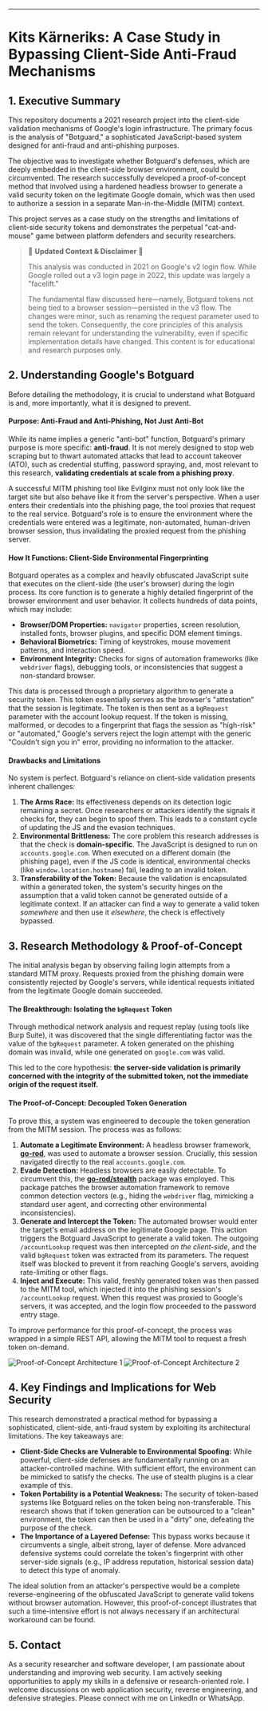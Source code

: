 ***

# Kits Kärneriks: A Case Study in Bypassing Client-Side Anti-Fraud Mechanisms

## 1. Executive Summary

This repository documents a 2021 research project into the client-side validation mechanisms of Google's login infrastructure. The primary focus is the analysis of "Botguard," a sophisticated JavaScript-based system designed for anti-fraud and anti-phishing purposes.

The objective was to investigate whether Botguard's defenses, which are deeply embedded in the client-side browser environment, could be circumvented. The research successfully developed a proof-of-concept method that involved using a hardened headless browser to generate a valid security token on the legitimate Google domain, which was then used to authorize a session in a separate Man-in-the-Middle (MITM) context.

This project serves as a case study on the strengths and limitations of client-side security tokens and demonstrates the perpetual "cat-and-mouse" game between platform defenders and security researchers.

> 🚨 **Updated Context & Disclaimer** 🚨
>
> This analysis was conducted in 2021 on Google's v2 login flow. While Google rolled out a v3 login page in 2022, this update was largely a "facelift."
>
> The fundamental flaw discussed here—namely, Botguard tokens not being tied to a browser session—persisted in the v3 flow. The changes were minor, such as renaming the request parameter used to send the token. Consequently, the core principles of this analysis remain relevant for understanding the vulnerability, even if specific implementation details have changed. This content is for educational and research purposes only.

## 2. Understanding Google's Botguard

Before detailing the methodology, it is crucial to understand what Botguard is and, more importantly, what it is designed to prevent.

#### Purpose: Anti-Fraud and Anti-Phishing, Not Just Anti-Bot

While its name implies a generic "anti-bot" function, Botguard's primary purpose is more specific: **anti-fraud**. It is not merely designed to stop web scraping but to thwart automated attacks that lead to account takeover (ATO), such as credential stuffing, password spraying, and, most relevant to this research, **validating credentials at scale from a phishing proxy**.

A successful MITM phishing tool like Evilginx must not only look like the target site but also behave like it from the server's perspective. When a user enters their credentials into the phishing page, the tool proxies that request to the real service. Botguard's role is to ensure the environment where the credentials were entered was a legitimate, non-automated, human-driven browser session, thus invalidating the proxied request from the phishing server.

#### How It Functions: Client-Side Environmental Fingerprinting

Botguard operates as a complex and heavily obfuscated JavaScript suite that executes on the client-side (the user's browser) during the login process. Its core function is to generate a highly detailed fingerprint of the browser environment and user behavior. It collects hundreds of data points, which may include:

*   **Browser/DOM Properties:** `navigator` properties, screen resolution, installed fonts, browser plugins, and specific DOM element timings.
*   **Behavioral Biometrics:** Timing of keystrokes, mouse movement patterns, and interaction speed.
*   **Environment Integrity:** Checks for signs of automation frameworks (like `webdriver` flags), debugging tools, or inconsistencies that suggest a non-standard browser.

This data is processed through a proprietary algorithm to generate a security token. This token essentially serves as the browser's "attestation" that the session is legitimate. The token is then sent as a `bgRequest` parameter with the account lookup request. If the token is missing, malformed, or decodes to a fingerprint that flags the session as "high-risk" or "automated," Google's servers reject the login attempt with the generic "Couldn't sign you in" error, providing no information to the attacker.

#### Drawbacks and Limitations

No system is perfect. Botguard's reliance on client-side validation presents inherent challenges:

1.  **The Arms Race:** Its effectiveness depends on its detection logic remaining a secret. Once researchers or attackers identify the signals it checks for, they can begin to spoof them. This leads to a constant cycle of updating the JS and the evasion techniques.
2.  **Environmental Brittleness:** The core problem this research addresses is that the check is **domain-specific**. The JavaScript is designed to run on `accounts.google.com`. When executed on a different domain (the phishing page), even if the JS code is identical, environmental checks (like `window.location.hostname`) fail, leading to an invalid token.
3.  **Transferability of the Token:** Because the validation is encapsulated within a generated token, the system's security hinges on the assumption that a valid token cannot be generated outside of a legitimate context. If an attacker can find a way to generate a valid token *somewhere* and then use it *elsewhere*, the check is effectively bypassed.

## 3. Research Methodology & Proof-of-Concept

The initial analysis began by observing failing login attempts from a standard MITM proxy. Requests proxied from the phishing domain were consistently rejected by Google's servers, while identical requests initiated from the legitimate Google domain succeeded.

#### The Breakthrough: Isolating the `bgRequest` Token

Through methodical network analysis and request replay (using tools like Burp Suite), it was discovered that the single differentiating factor was the value of the `bgRequest` parameter. A token generated on the phishing domain was invalid, while one generated on `google.com` was valid.

This led to the core hypothesis: **the server-side validation is primarily concerned with the integrity of the submitted token, not the immediate origin of the request itself.**

#### The Proof-of-Concept: Decoupled Token Generation

To prove this, a system was engineered to decouple the token generation from the MITM session. The process was as follows:

1.  **Automate a Legitimate Environment:** A headless browser framework, **[go-rod](https://github.com/go-rod/rod)**, was used to automate a browser session. Crucially, this session navigated directly to the real `accounts.google.com`.
2.  **Evade Detection:** Headless browsers are easily detectable. To circumvent this, the **[go-rod/stealth](https://github.com/go-rod/stealth)** package was employed. This package patches the browser automation framework to remove common detection vectors (e.g., hiding the `webdriver` flag, mimicking a standard user agent, and correcting other environmental inconsistencies).
3.  **Generate and Intercept the Token:** The automated browser would enter the target's email address on the legitimate Google page. This action triggers the Botguard JavaScript to generate a valid token. The outgoing `/accountLookup` request was then intercepted *on the client-side*, and the valid `bgRequest` token was extracted from its parameters. The request itself was blocked to prevent it from reaching Google's servers, avoiding rate-limiting or other flags.
4.  **Inject and Execute:** This valid, freshly generated token was then passed to the MITM tool, which injected it into the phishing session's `/accountLookup` request. When this request was proxied to Google's servers, it was accepted, and the login flow proceeded to the password entry stage.

To improve performance for this proof-of-concept, the process was wrapped in a simple REST API, allowing the MITM tool to request a fresh token on-demand.

![Proof-of-Concept Architecture 1](./botguard_white.png)
![Proof-of-Concept Architecture 2](./botguard_dark.png)

## 4. Key Findings and Implications for Web Security

This research demonstrated a practical method for bypassing a sophisticated, client-side, anti-fraud system by exploiting its architectural limitations. The key takeaways are:

*   **Client-Side Checks are Vulnerable to Environmental Spoofing:** While powerful, client-side defenses are fundamentally running on an attacker-controlled machine. With sufficient effort, the environment can be mimicked to satisfy the checks. The use of stealth plugins is a clear example of this.
*   **Token Portability is a Potential Weakness:** The security of token-based systems like Botguard relies on the token being non-transferable. This research shows that if token generation can be outsourced to a "clean" environment, the token can then be used in a "dirty" one, defeating the purpose of the check.
*   **The Importance of a Layered Defense:** This bypass works because it circumvents a single, albeit strong, layer of defense. More advanced defensive systems could correlate the token's fingerprint with other server-side signals (e.g., IP address reputation, historical session data) to detect this type of anomaly.

The ideal solution from an attacker's perspective would be a complete reverse-engineering of the obfuscated JavaScript to generate valid tokens without browser automation. However, this proof-of-concept illustrates that such a time-intensive effort is not always necessary if an architectural workaround can be found.

## 5. Contact

As a security researcher and software developer, I am passionate about understanding and improving web security. I am actively seeking opportunities to apply my skills in a defensive or research-oriented role. I welcome discussions on web application security, reverse engineering, and defensive strategies. Please connect with me on LinkedIn or WhatsApp.
